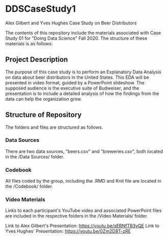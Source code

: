 # DDSCaseStudy1
Alex Gilbert and Yves Hughes Case Study on Beer Distributors

The contents of this repository include the materials associated with Case Study 01 for "Doing Data Science" Fall 2020. The structure of these materials is as follows:

## Project Description

The purpose of this case study is to perform an Explanatory Data Analysis on data about beer distributors in the United States. This EDA will be presented in video format, guided by a PowerPoint slideshow. The supposed audience is the executive suite of Budweiser, and the presentation is to include a detailed analysis of how the findings from the data can help the organization grow.

## Structure of Repository

The folders and files are structured as follows.

### Data Sources

There are two data sources, "beers.csv" and "breweries.csv", both located in the /Data Sources/ folder.

### Codebook

All files coded by the group, including the .RMD and Knit file are located in the /Codebook/ folder.

### Video Materials

Links to each participant's YouTube video and associated PowerPoint files are included in the respective folders in the /Video Materials/ folder.

Link to Alex Gilbert's Presentation: https://youtu.be/sERNfTB3yQE
Link to Yves Hughes' Presentation: https://youtu.be/0Zm2D8T-zRE
